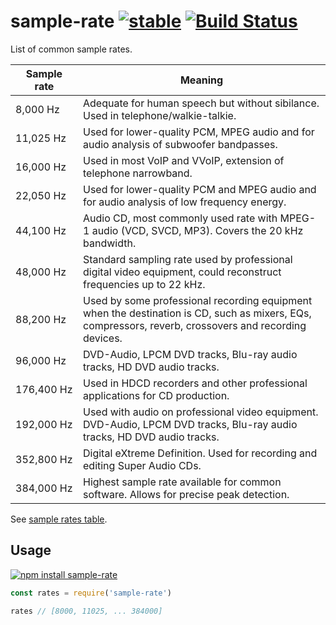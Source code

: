 # sample-rate  [![stable](https://img.shields.io/badge/stability-stable-brightgreen.svg)](http://github.com/badges/stability-badges) [![Build Status](https://img.shields.io/travis/audiojs/sample-rate.svg)](https://travis-ci.org/audiojs/sample-rate)

List of common sample rates.

| Sample rate | Meaning |
|---|---|
| 8,000&nbsp;Hz | Adequate for human speech but without sibilance. Used in telephone/walkie-talkie. |
| 11,025&nbsp;Hz | Used for lower-quality PCM, MPEG audio and for audio analysis of subwoofer bandpasses. |
| 16,000&nbsp;Hz | Used in most VoIP and VVoIP, extension of telephone narrowband. |
| 22,050&nbsp;Hz | Used for lower-quality PCM and MPEG audio and for audio analysis of low frequency energy. |
| 44,100&nbsp;Hz | Audio CD, most commonly used rate with MPEG-1 audio (VCD, SVCD, MP3). Covers the 20 kHz bandwidth. |
| 48,000&nbsp;Hz | Standard sampling rate used by professional digital video equipment, could reconstruct frequencies up to 22 kHz. |
| 88,200&nbsp;Hz | Used by some professional recording equipment when the destination is CD, such as mixers, EQs, compressors, reverb, crossovers and recording devices. |
| 96,000&nbsp;Hz | DVD-Audio, LPCM DVD tracks, Blu-ray audio tracks, HD DVD audio tracks. |
| 176,400&nbsp;Hz | Used in HDCD recorders and other professional applications for CD production. |
| 192,000&nbsp;Hz | Used with audio on professional video equipment. DVD-Audio, LPCM DVD tracks, Blu-ray audio tracks, HD DVD audio tracks. |
| 352,800&nbsp;Hz | 	Digital eXtreme Definition. Used for recording and editing Super Audio CDs. |
| 384,000&nbsp;Hz | Highest sample rate available for common software. Allows for precise peak detection. |

See [sample rates table](https://en.wikipedia.org/wiki/Sampling_(signal_processing)).


## Usage

[![npm install sample-rate](https://nodei.co/npm/sample-rate.png?mini=true)](https://npmjs.org/package/sample-rate/)


```js
const rates = require('sample-rate')

rates // [8000, 11025, ... 384000]
```
